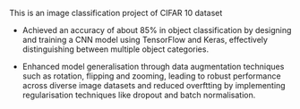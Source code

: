 This is an image classification project of CIFAR 10 dataset

* Achieved an accuracy of about 85% in object classification by designing and training a CNN model using TensorFlow and Keras, effectively distinguishing between multiple object categories.

* Enhanced model generalisation through data augmentation techniques such as rotation, flipping and zooming, leading to robust performance across diverse image datasets and reduced overftting by implementing regularisation techniques like dropout and batch normalisation.
